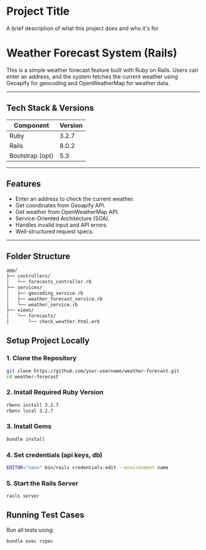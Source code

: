 
# Project Title

A brief description of what this project does and who it's for

# Weather Forecast System (Rails)

This is a simple weather forecast feature built with Ruby on Rails. Users can enter an address, and the system fetches the current weather using Geoapify for geocoding and OpenWeatherMap for weather data.

---

## Tech Stack & Versions

| Component         | Version     |
|------------------|-------------|
| Ruby             | 3.2.7       |
| Rails            | 8.0.2       |
| Bootstrap (opt)  | 5.3         |

---

## Features

- Enter an address to check the current weather.
- Get coordinates from Geoapify API.
- Get weather from OpenWeatherMap API.
- Service-Oriented Architecture (SOA).
- Handles invalid input and API errors.
- Well-structured request specs.

---

## Folder Structure
```bash
app/
├── controllers/
│   └── forecasts_controller.rb
├── services/
│   ├── geocoding_service.rb
│   ├── weather_forecast_service.rb
│   └── weather_service.rb
├── views/
│   └── forecasts/
│       └── check_weather.html.erb
```


## Setup Project Locally

### 1. Clone the Repository

```bash
git clone https://github.com/your-username/weather-forecast.git
cd weather-forecast 
```

### 2. Install Required Ruby Version
```bash
rbenv install 3.2.7
rbenv local 3.2.7
```

### 3. Install Gems
```bash
bundle install
```

### 4. Set credentials (api keys, db)
```bash
EDITOR="nano" bin/rails credentials:edit --environment name
```


### 5. Start the Rails Server
```bash
rails server
```


## Running Test Cases

Run all tests using:
```bash
bundle exec rspec
```